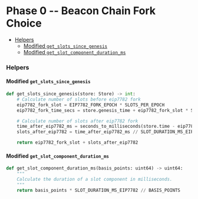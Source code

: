 # Phase 0 -- Beacon Chain Fork Choice

<!-- mdformat-toc start --slug=github --no-anchors --maxlevel=6 --minlevel=2 -->

- [Helpers](#helpers)
  - [Modified `get_slots_since_genesis`](#modified-get_slots_since_genesis)
  - [Modified `get_slot_component_duration_ms`](#modified-get_slot_component_duration_ms)

<!-- mdformat-toc end -->

### Helpers

#### Modified `get_slots_since_genesis`

```python
def get_slots_since_genesis(store: Store) -> int:
    # Calculate number of slots before eip7782 fork
    eip7782_fork_slot = EIP7782_FORK_EPOCH * SLOTS_PER_EPOCH
    eip7782_fork_time_secs = store.genesis_time + eip7782_fork_slot * SECONDS_PER_SLOT

    # Calculate number of slots after eip7782 fork
    time_after_eip7782_ms = seconds_to_milliseconds(store.time - eip7782_fork_time_secs)
    slots_after_eip7782 = time_after_eip7782_ms // SLOT_DURATION_MS_EIP7782

    return eip7782_fork_slot + slots_after_eip7782
```

#### Modified `get_slot_component_duration_ms`

```python
def get_slot_component_duration_ms(basis_points: uint64) -> uint64:
    """
    Calculate the duration of a slot component in milliseconds.
    """
    return basis_points * SLOT_DURATION_MS_EIP7782 // BASIS_POINTS
```
